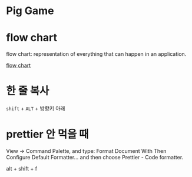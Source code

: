 # Pig Game

# flow chart

flow chart: representation of everything that can happen in an application.

[flow chart](https://www.diagrams.net/)

# 한 줄 복사

`shift` + `ALT` + 방향키 아래

# prettier 안 먹을 때

View -> Command Palette, and type: Format Document With
Then Configure Default Formatter... and then choose Prettier - Code formatter.

alt + shift + f
